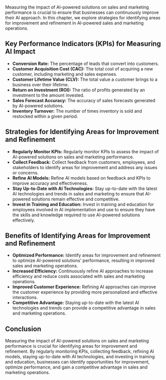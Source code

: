 

Measuring the impact of AI-powered solutions on sales and marketing performance is crucial to ensure that businesses can continuously improve their AI approach. In this chapter, we explore strategies for identifying areas for improvement and refinement in AI-powered sales and marketing operations.

Key Performance Indicators (KPIs) for Measuring AI Impact
---------------------------------------------------------

* **Conversion Rate:** The percentage of leads that convert into customers.
* **Customer Acquisition Cost (CAC):** The total cost of acquiring a new customer, including marketing and sales expenses.
* **Customer Lifetime Value (CLV):** The total value a customer brings to a business over their lifetime.
* **Return on Investment (ROI):** The ratio of profits generated by an investment to the amount invested.
* **Sales Forecast Accuracy:** The accuracy of sales forecasts generated by AI-powered solutions.
* **Inventory Turnover:** The number of times inventory is sold and restocked within a given period.

Strategies for Identifying Areas for Improvement and Refinement
---------------------------------------------------------------

* **Regularly Monitor KPIs:** Regularly monitor KPIs to assess the impact of AI-powered solutions on sales and marketing performance.
* **Collect Feedback:** Collect feedback from customers, employees, and stakeholders to identify areas for improvement and address any issues or concerns.
* **Refine AI Models:** Refine AI models based on feedback and KPIs to improve accuracy and effectiveness.
* **Stay Up-to-Date with AI Technologies:** Stay up-to-date with the latest AI technologies and trends in sales and marketing to ensure that AI-powered solutions remain effective and competitive.
* **Invest in Training and Education:** Invest in training and education for employees involved in AI implementation and use to ensure they have the skills and knowledge required to use AI-powered solutions effectively.

Benefits of Identifying Areas for Improvement and Refinement
------------------------------------------------------------

* **Optimized Performance:** Identify areas for improvement and refinement to optimize AI-powered solutions' performance, resulting in improved sales and marketing operations.
* **Increased Efficiency:** Continuously refine AI approaches to increase efficiency and reduce costs associated with sales and marketing operations.
* **Improved Customer Experience:** Refining AI approaches can improve the customer experience by providing more personalized and effective interactions.
* **Competitive Advantage:** Staying up-to-date with the latest AI technologies and trends can provide a competitive advantage in sales and marketing operations.

Conclusion
----------

Measuring the impact of AI-powered solutions on sales and marketing performance is crucial for identifying areas for improvement and refinement. By regularly monitoring KPIs, collecting feedback, refining AI models, staying up-to-date with AI technologies, and investing in training and education, businesses can identify opportunities for improvement, optimize performance, and gain a competitive advantage in sales and marketing operations.
